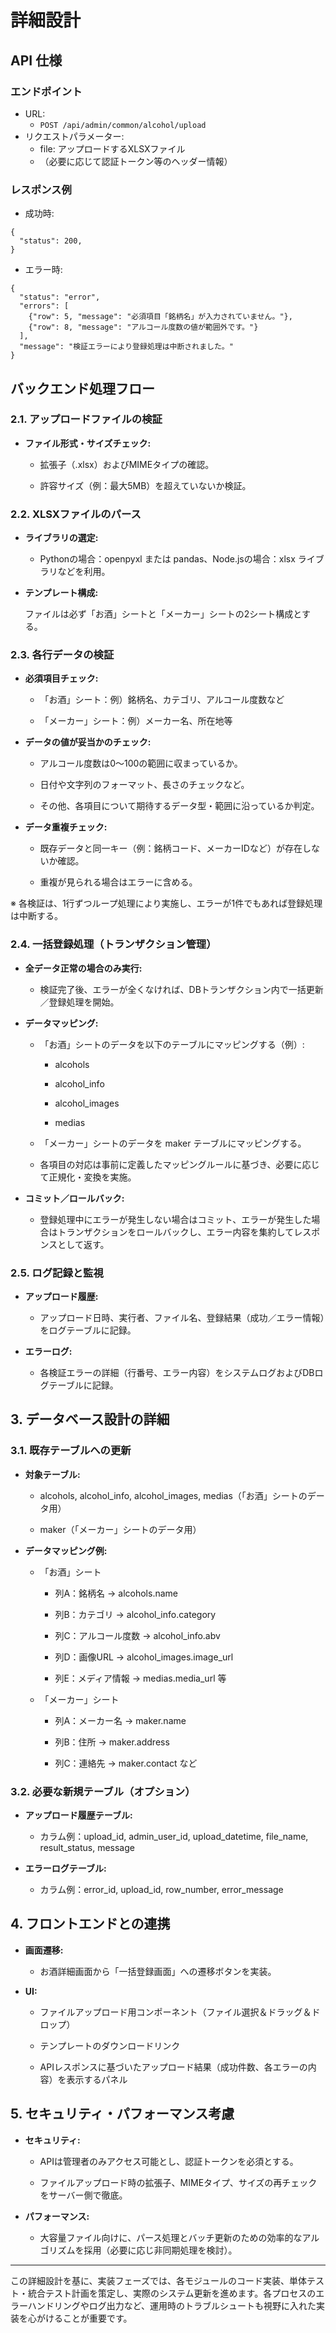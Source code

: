# **詳細設計**
## API 仕様
### エンドポイント
- URL:
	- `POST /api/admin/common/alcohol/upload`
- リクエストパラメーター:
	- file: アップロードするXLSXファイル
	- （必要に応じて認証トークン等のヘッダー情報）

### レスポンス例
- 成功時:
```
{
  "status": 200,
}
```
  
- エラー時:
```
{
  "status": "error",
  "errors": [
    {"row": 5, "message": "必須項目「銘柄名」が入力されていません。"},
    {"row": 8, "message": "アルコール度数の値が範囲外です。"}
  ],
  "message": "検証エラーにより登録処理は中断されました。"
}
```

## バックエンド処理フロー
### **2.1. アップロードファイルの検証**

- **ファイル形式・サイズチェック:**
    
    - 拡張子（.xlsx）およびMIMEタイプの確認。
        
    - 許容サイズ（例：最大5MB）を超えていないか検証。
        
    

  

### **2.2. XLSXファイルのパース**

- **ライブラリの選定:**
    
    - Pythonの場合：openpyxl または pandas、Node.jsの場合：xlsx ライブラリなどを利用。
        
    
- **テンプレート構成:**
    
    ファイルは必ず「お酒」シートと「メーカー」シートの2シート構成とする。
    

  

### **2.3. 各行データの検証**

- **必須項目チェック:**
    
    - 「お酒」シート：例）銘柄名、カテゴリ、アルコール度数など
        
    - 「メーカー」シート：例）メーカー名、所在地等
        
    
- **データの値が妥当かのチェック:**
    
    - アルコール度数は0～100の範囲に収まっているか。
        
    - 日付や文字列のフォーマット、長さのチェックなど。
        
    - その他、各項目について期待するデータ型・範囲に沿っているか判定。
        
    
- **データ重複チェック:**
    
    - 既存データと同一キー（例：銘柄コード、メーカーIDなど）が存在しないか確認。
        
    - 重複が見られる場合はエラーに含める。
        
    

  

※ 各検証は、1行ずつループ処理により実施し、エラーが1件でもあれば登録処理は中断する。

  

### **2.4. 一括登録処理（トランザクション管理）**

- **全データ正常の場合のみ実行:**
    
    - 検証完了後、エラーが全くなければ、DBトランザクション内で一括更新／登録処理を開始。
        
    
- **データマッピング:**
    
    - 「お酒」シートのデータを以下のテーブルにマッピングする（例）:
        
        - alcohols
            
        - alcohol_info
            
        - alcohol_images
            
        - medias
            
        
    - 「メーカー」シートのデータを maker テーブルにマッピングする。
        
    - 各項目の対応は事前に定義したマッピングルールに基づき、必要に応じて正規化・変換を実施。
        
    
- **コミット／ロールバック:**
    
    - 登録処理中にエラーが発生しない場合はコミット、エラーが発生した場合はトランザクションをロールバックし、エラー内容を集約してレスポンスとして返す。
        
    

  

### **2.5. ログ記録と監視**

- **アップロード履歴:**
    
    - アップロード日時、実行者、ファイル名、登録結果（成功／エラー情報）をログテーブルに記録。
        
    
- **エラーログ:**
    
    - 各検証エラーの詳細（行番号、エラー内容）をシステムログおよびDBログテーブルに記録。
        
    

  

## **3. データベース設計の詳細**

  

### **3.1. 既存テーブルへの更新**

- **対象テーブル:**
    
    - alcohols, alcohol_info, alcohol_images, medias（「お酒」シートのデータ用）
        
    - maker（「メーカー」シートのデータ用）
        
    
- **データマッピング例:**
    
    - 「お酒」シート
        
        - 列A：銘柄名 → alcohols.name
            
        - 列B：カテゴリ → alcohol_info.category
            
        - 列C：アルコール度数 → alcohol_info.abv
            
        - 列D：画像URL → alcohol_images.image_url
            
        - 列E：メディア情報 → medias.media_url 等
            
        
    - 「メーカー」シート
        
        - 列A：メーカー名 → maker.name
            
        - 列B：住所 → maker.address
            
        - 列C：連絡先 → maker.contact など
            
        
    

  

### **3.2. 必要な新規テーブル（オプション）**

- **アップロード履歴テーブル:**
    
    - カラム例：upload_id, admin_user_id, upload_datetime, file_name, result_status, message
        
    
- **エラーログテーブル:**
    
    - カラム例：error_id, upload_id, row_number, error_message
        
    

  

## **4. フロントエンドとの連携**

- **画面遷移:**
    
    - お酒詳細画面から「一括登録画面」への遷移ボタンを実装。
        
    
- **UI:**
    
    - ファイルアップロード用コンポーネント（ファイル選択＆ドラッグ＆ドロップ）
        
    - テンプレートのダウンロードリンク
        
    - APIレスポンスに基づいたアップロード結果（成功件数、各エラーの内容）を表示するパネル
        
    

  

## **5. セキュリティ・パフォーマンス考慮**

- **セキュリティ:**
    
    - APIは管理者のみアクセス可能とし、認証トークンを必須とする。
        
    - ファイルアップロード時の拡張子、MIMEタイプ、サイズの再チェックをサーバー側で徹底。
        
    
- **パフォーマンス:**
    
    - 大容量ファイル向けに、パース処理とバッチ更新のための効率的なアルゴリズムを採用（必要に応じ非同期処理を検討）。
        
    

---

この詳細設計を基に、実装フェーズでは、各モジュールのコード実装、単体テスト・統合テスト計画を策定し、実際のシステム更新を進めます。各プロセスのエラーハンドリングやログ出力など、運用時のトラブルシュートも視野に入れた実装を心がけることが重要です。